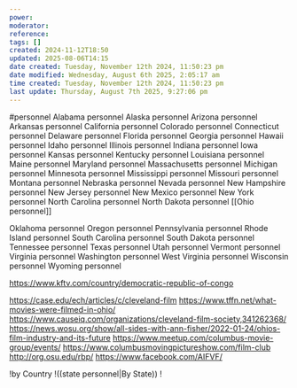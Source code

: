 ```yaml
---
power: 
moderator: 
reference: 
tags: []
created: 2024-11-12T18:50
updated: 2025-08-06T14:15
date created: Tuesday, November 12th 2024, 11:50:23 pm
date modified: Wednesday, August 6th 2025, 2:05:17 am
time created: Tuesday, November 12th 2024, 11:50:23 pm
last update: Thursday, August 7th 2025, 9:27:06 pm
---
```

#personnel 
Alabama personnel
Alaska personnel
Arizona personnel
Arkansas personnel
California personnel
Colorado personnel
Connecticut personnel
Delaware personnel
Florida personnel
Georgia personnel
Hawaii personnel
Idaho personnel
Illinois personnel
Indiana personnel
Iowa personnel
Kansas personnel
Kentucky personnel
Louisiana personnel
Maine personnel
Maryland personnel
Massachusetts personnel
Michigan personnel
Minnesota personnel
Mississippi personnel
Missouri personnel
Montana personnel
Nebraska personnel
Nevada personnel
New Hampshire personnel
New Jersey personnel
New Mexico personnel
New York personnel
North Carolina personnel
North Dakota personnel
[[Ohio personnel]]

Oklahoma personnel
Oregon personnel
Pennsylvania personnel
Rhode Island personnel
South Carolina personnel
South Dakota personnel
Tennessee personnel
Texas personnel
Utah personnel
Vermont personnel
Virginia personnel
Washington personnel
West Virginia personnel
Wisconsin personnel
Wyoming personnel


https://www.kftv.com/country/democratic-republic-of-congo

https://case.edu/ech/articles/c/cleveland-film
https://www.tffn.net/what-movies-were-filmed-in-ohio/
https://www.causeiq.com/organizations/cleveland-film-society,341262368/
https://news.wosu.org/show/all-sides-with-ann-fisher/2022-01-24/ohios-film-industry-and-its-future
https://www.meetup.com/columbus-movie-group/events/
https://www.columbusmovingpictureshow.com/film-club
http://org.osu.edu/rbp/
https://www.facebook.com/AIFVF/



!by Country
!((state personnel|By State))
!